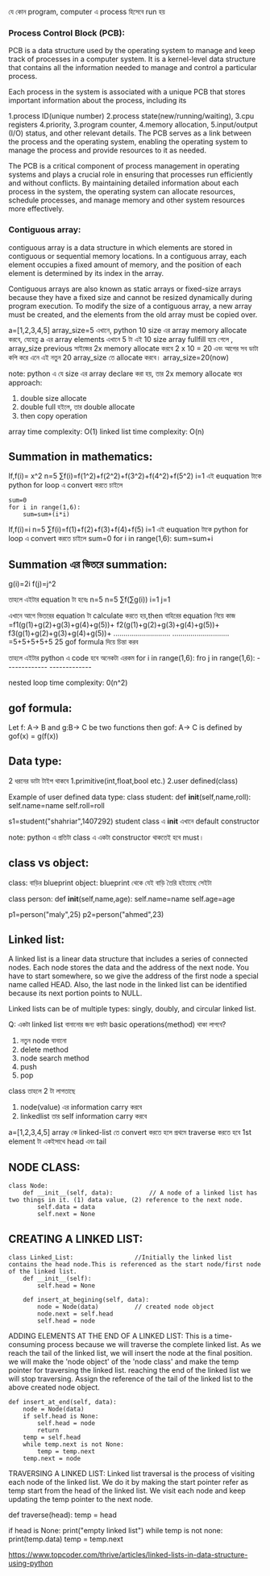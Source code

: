যে  কোন program, computer এ process হিসেবে run হয়


### Process Control Block (PCB):

PCB is a data structure used by the operating system to manage and keep track of processes in a computer system.
It is a kernel-level data structure that contains all the information needed to manage and control a particular process.

Each process in the system is associated with a unique PCB that stores important information about the process, including its

1.process ID(unique number)
2.process state(new/running/waiting),
3.cpu registers
4.priority,
3.program counter,
4.memory allocation,
5.input/output (I/O) status,
and other relevant details.
The PCB serves as a link between the process and the operating system, enabling the operating system to manage the process and provide resources to it as needed.

The PCB is a critical component of process management in operating systems and plays a crucial role in ensuring that processes run efficiently and without conflicts.
By maintaining detailed information about each process in the system, the operating system can allocate resources, schedule processes, and manage memory and other system resources more effectively.

### Contiguous array:


contiguous array is a data structure in which elements are stored in contiguous or sequential memory locations. In a contiguous array, each element occupies a fixed amount of memory,
and the position of each element is determined by its index in the array.

Contiguous arrays are also known as static arrays or fixed-size arrays because they have a fixed size and cannot be resized dynamically during program execution. To modify the size of a contiguous array, a new array must be created, and the elements from the old array must be copied over.

a=[1,2,3,4,5]
array_size=5
এখানে, python 10 size এর array memory allocate করবে, যেহেতু a এর array elements এখানে 5  টা
এই 10 size array fullfill হয়ে গেলে , array_size previous সাইজের 2x memory allocate করবে 2 x 10 = 20 এবং আগের  সব ডাটা কপি করে এনে এই নতুন 20 array_size তে allocate করবে।
array_size=20(now)

note: python এ যে size এর array declare করা হয়, তার 2x memory allocate করে
approach:
1. double size allocate
2. double full হইলে, তার  double allocate
3. then copy operation

array time complexity: O(1)
linked list time complexity: O(n)


Summation in mathematics:
------------------------

If,f(i)= x^2
n=5
∑f(i)=f(1^2)+f(2^2)+f(3^2)+f(4^2)+f(5^2)
i=1
এই euquation টাকে python for loop এ convert করতে চাইলে
```
sum=0
for i in range(1,6):
    sum=sum+(i*i)
```
If,f(i)=i
n=5
∑f(i)=f(1)+f(2)+f(3)+f(4)+f(5)
i=1
এই euquation টাকে python for loop এ convert করতে চাইলে 
sum=0
for i in range(1,6):
    sum=sum+i


Summation এর ভিতরে summation:
---------------------------

g(i)=2i
f(j)=j^2

তাহলে এইটার equation টা হবেঃ
n=5
   n=5
∑f(∑g(i))
   i=1
j=1

এখানে আগে ভিতরের equation টা calculate করতে হয়,then বাহিরের equation নিয়ে কাজ
=f1(g(1)+g(2)+g(3)+g(4)+g(5))+
f2(g(1)+g(2)+g(3)+g(4)+g(5))+
f3(g(1)+g(2)+g(3)+g(4)+g(5))+
............................
............................
=5+5+5+5+5
25
gof formula দিয়ে চিন্তা করব

তাহলে এইটার python এ code হবে অনেকটা এরকম
for i in range(1,6):
    fro j in range(1,6):
    -------------
    -------------

nested loop time complexity: 0(n^2)


gof formula:
------------
Let f: A→ B and g:B→ C be two functions then gof: A→ C is defined by gof(x) = g(f(x))

Data type:
----------
2 ধরনের ডাটা টাইপ থাকবে
1.primitive(int,float,bool etc.)
2.user defined(class)

Example of user defined data type:
class student:
    def __init__(self,name,roll):
        self.name=name
        self.roll=roll

s1=student("shahriar",1407292)
student class এ __init__ এখানে default constructor


note: python এ প্রতিটা class এ একটা constructor থাকতেই হবে must।

class vs object:
----------------
class: বাড়ির blueprint
object: blueprint থেকে যেই বাড়ি তৈরি হইতাছে সেইটা

class person:
    def __init__(self,name,age):
        self.name=name
        self.age=age

p1=person("maly",25)
p2=person("ahmed",23)

Linked list:
------------

A linked list is a linear data structure that includes a series of connected nodes. Each node stores the data and the address of the next node.
You have to start somewhere, so we give the address of the first node a special name called HEAD. Also, the last node in the linked list can be identified
because its next portion points to NULL.

Linked lists can be of multiple types: singly, doubly, and circular linked list.


Q: একটা linked list বানানোর জন্য কয়টা basic operations(method) থাকা লাগবে?
1. নতুন node বানানো
2. delete method
3. node search method
4. push
5. pop

class তাহলে 2 টা লাগতাছে
1. node(value) এর information carry করবে
2. linkedlist তার self information carry করবে

a=[1,2,3,4,5]
array কে linked-list তে convert করতে হলে প্রথমে traverse করতে হবে
1st element টা একইসাথে head এবং tail


NODE CLASS:
----------
```
class Node:
    def __init__(self, data):          // A node of a linked list has two things in it. (1) data value, (2) reference to the next node.
        self.data = data
        self.next = None
```

CREATING A LINKED LIST:
-----------------------
```
class Linked_List:                 //Initially the linked list contains the head node.This is referenced as the start node/first node of the linked list.
    def __init__(self):
        self.head = None
        
    def insert_at_begining(self, data):
        node = Node(data)          // created node object
        node.next = self.head
        self.head = node
```  

ADDING ELEMENTS AT THE END OF A LINKED LIST:
This is a time-consuming process because we will traverse the complete linked list.
As we reach the tail of the linked list, we will insert the node at the final position. we will make the 'node object' of the 'node class' and make the temp pointer for traversing the linked list.
reaching the end of the linked list we will stop traversing. Assign the reference of the tail of the linked list to the above created node object.

```
def insert_at_end(self, data):
    node = Node(data)
    if self.head is None:
        self.head = node
        return
    temp = self.head
    while temp.next is not None:
        temp = temp.next
    temp.next = node
```

TRAVERSING A LINKED LIST:
Linked list traversal is the process of visiting each node of the linked list. We do it by making the start pointer refer as temp start from the head of the linked list.
We visit each node and keep updating the temp pointer to the next node.

def traverse(head):
    temp = head


if head is None:
    print("empty linked list")
while temp is not none:
    print(temp.data)
temp = temp.next


https://www.topcoder.com/thrive/articles/linked-lists-in-data-structure-using-python




